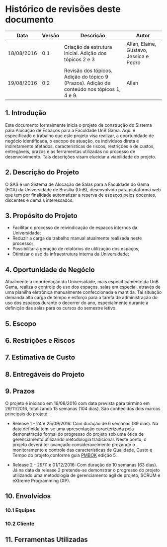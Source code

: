 # Histórico de revisões deste documento

|Data|Versão|Descrição|Autor|
|----|------|---------|-------|
|18/08/2016|0.1|Criação da estrutura inicial. Adição dos tópicos 2 e 3|Allan, Elaine, Gustavo, Jessica e Pedro|
|19/08/2016|0.2|Revisão dos tópicos. Adição do tópico 9 (Prazos). Adição de conteúdo nos tópicos 1, 4 e 9.|Allan|

## 1. Introdução
Este documento formalmente inicia o projeto de construção do Sistema para Alocação de Espaços para a Faculdade UnB Gama. Aqui é especificado o trabalho que este projeto visa realizar, a oportunidade de negócio identificada, o escopo de atuação, os indivíduos direta e indiretamente afetados, características de riscos, restrições e de custos, entregáveis, prazos e as ferramentas utilizadas no processo de desenvolvimento. Tais descrições visam elucidar a viabilidade do projeto.

## 2. Descrição do Projeto
   O SAS é um Sistema de Alocação de Salas para a Faculdade do Gama (FGA) da Universidade de Brasília (UnB), desenvolvido para plataforma web que tem por finalidade automatizar a reserva de espaços pelos docentes, discentes e demais interessados.

## 3. Propósito do Projeto
* Facilitar o processo de reivindicação de espaços internos da Universidade;
* Reduzir a carga de trabalho manual atualmente realizada neste processo;
* Possibilitar a geração de relatórios de utilização dos espaços;
* Otimizar o uso da infraestrutura interna da Universidade;

## 4. Oportunidade de Negócio
Atualmente a coordenação da Universidade, mais especificamente da UnB Gama, realiza o controle do uso dos espaços, salas em especial, através de uma planilha eletrônica manualmente confeccionada e mantida. Tal situação demanda alta carga de tempo e esforço para a tarefa de administração do uso dos espaços durante o decorrer do ano, especialmente durante a definição das salas para os cursos do semestre letivo.

## 5. Escopo
## 6. Restrições e Riscos
## 7. Estimativa de Custo
## 8. Entregáveis do Projeto
## 9. Prazos
O projeto é iniciado em 16/08/2016 com data prevista para término em 29/11/2016, totalizando 15 semanas (104 dias). São conhecidos dois marcos principais do projeto:
* Release 1 - 24 e 25/09/2016:
Com duração de 6 semanas (39 dias). Na data definida tem-se uma apresentação caracterizada pela demonstração formal do progresso do projeto sob uma ótica de gerenciamento utilizando metodologia tradicional. Neste ponto, o projeto deverá ter avançado consideravelmente prezando o monitoramento e controle das características de Qualidade, Custo e Tempo do projeto,conforme guia [PMBOK](https://brasil.pmi.org/brazil/PMBOKGuideAndStandards.aspx) edição 5.

* Release 2 - 29/11 e 01/12/2016:
Com duração de 10 semanas (63 dias). Já na data da release 2 pretende-se demonstrar o progresso do projeto utilizando uma metodologia de gerenciamento ágil de projeto, SCRUM e eXtreme Programming (XP). 

## 10. Envolvidos
### 10.1 Equipes
### 10.2 Cliente
## 11. Ferramentas Utilizadas